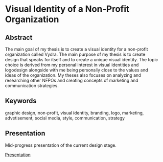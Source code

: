 # Visual Identity of a Non-Profit Organization

<!-- Please limit the title to around **100–125 characters** or less (think — alt text). -->

## Abstract

The main goal of my thesis is to create a visual identity for a non-profit organization called Vydra. The main purpose of my thesis is to create design that speaks for itself and to create a unique visual identity. The topic choice is derived from my personal interest in visual identities and logodesign alongside with me being personally close to the values and ideas of the organization. My theses also focuses on analyzing and researching other NFPOs and creating concepts of marketing and communication strategies. 

## Keywords

graphic design, non-profit, visual identity, branding, logo, marketing, advetisement, social media, style, communication, strategy

## Presentation

Mid-progress presentation of the current design stage.

<a href="presentation.pdf" target="_blank">Presentation</a>
